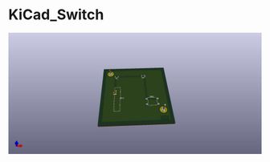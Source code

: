 # KiCad_Switch
![LEDs_chaser.jpg](https://github.com/JelenaMaric/KiCad_Switch/blob/master/Switch3D.jpg?raw=true)
